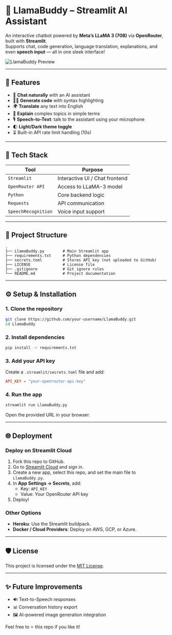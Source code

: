 # 🦙 LlamaBuddy – Streamlit AI Assistant

An interactive chatbot powered by **Meta’s LLaMA 3 (70B)** via **OpenRouter**, built with **Streamlit**.  
Supports chat, code generation, language translation, explanations, and even **speech input** — all in one sleek interface!

![LlamaBuddy Preview](preview.png)

---

## 🚀 Features

- 💬 **Chat naturally** with an AI assistant
- 👨‍💻 **Generate code** with syntax highlighting
- 🌍 **Translate** any text into English
- 📖 **Explain** complex topics in simple terms
- 🎙️ **Speech-to-Text**: talk to the assistant using your microphone
- 🌓 **Light/Dark theme toggle**
- ⏳ Built-in API rate limit handling (10s)

---

## 🧠 Tech Stack

| Tool             | Purpose                        |
|------------------|--------------------------------|
| `Streamlit`      | Interactive UI / Chat frontend |
| `OpenRouter API` | Access to LLaMA-3 model        |
| `Python`         | Core backend logic             |
| `Requests`       | API communication              |
| `SpeechRecognition` | Voice input support         |

---

## 📂 Project Structure

```
.
├── LlamaBuddy.py        # Main Streamlit app
├── requirements.txt     # Python dependencies
├── secrets.toml         # Stores API key (not uploaded to GitHub)
├── LICENSE              # License file
├── .gitignore           # Git ignore rules
└── README.md            # Project documentation
```

---

## ⚙️ Setup & Installation

### 1. Clone the repository
```bash
git clone https://github.com/your-username/LlamaBuddy.git
cd LlamaBuddy
```

### 2. Install dependencies
```bash
pip install -r requirements.txt
```

### 3. Add your API key
Create a `.streamlit/secrets.toml` file and add:
```toml
API_KEY = "your-openrouter-api-key"
```

### 4. Run the app
```bash
streamlit run LlamaBuddy.py
```

Open the provided URL in your browser.

---

## 🌐 Deployment

### Deploy on Streamlit Cloud
1. Fork this repo to GitHub.
2. Go to [Streamlit Cloud](https://share.streamlit.io/) and sign in.
3. Create a new app, select this repo, and set the main file to `LlamaBuddy.py`.
4. In **App Settings → Secrets**, add:
   - Key: `API_KEY`
   - Value: Your OpenRouter API key
5. Deploy!

### Other Options
- **Heroku**: Use the Streamlit buildpack.
- **Docker / Cloud Providers**: Deploy on AWS, GCP, or Azure.

---

## 🛡️ License
This project is licensed under the [MIT License](LICENSE).

---

## ✨ Future Improvements
- 🔊 Text-to-Speech responses
- 📊 Conversation history export
- 🖼️ AI-powered image generation integration

 
Feel free to ⭐ this repo if you like it!
